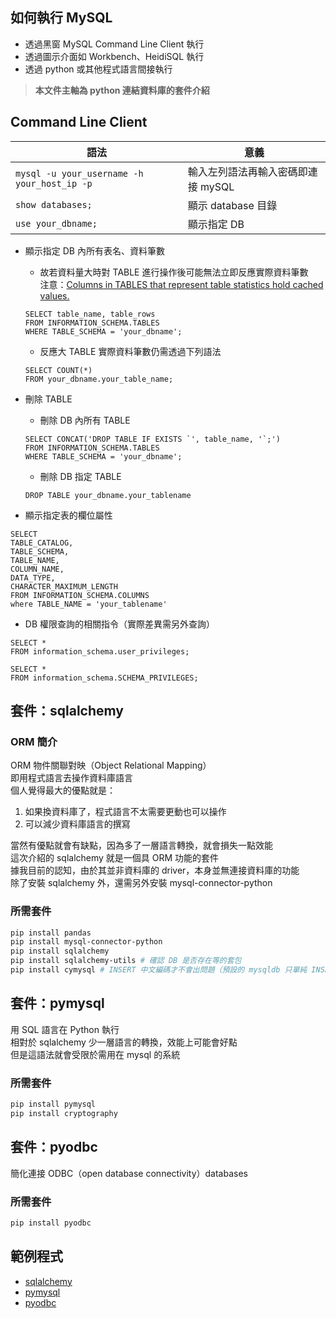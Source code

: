## 如何執行 MySQL
* 透過黑窗 MySQL Command Line Client 執行
* 透過圖示介面如 Workbench、HeidiSQL 執行
* 透過 python 或其他程式語言間接執行
>**本文件主軸為 python 連結資料庫的套件介紹**

## Command Line Client
語法|意義
----|----
`mysql -u your_username -h your_host_ip -p`|輸入左列語法再輸入密碼即連接 mySQL
`show databases;`|顯示 database 目錄
`use your_dbname;`|顯示指定 DB

* 顯示指定 DB 內所有表名、資料筆數  

  * 故若資料量大時對 TABLE 進行操作後可能無法立即反應實際資料筆數  
  注意：[Columns in TABLES that represent table statistics hold cached values.](https://dev.mysql.com/doc/refman/8.0/en/information-schema-tables-table.html)  
  ```mysql
  SELECT table_name, table_rows
  FROM INFORMATION_SCHEMA.TABLES
  WHERE TABLE_SCHEMA = 'your_dbname';
  ```
  * 反應大 TABLE 實際資料筆數仍需透過下列語法  
  ```mysql
  SELECT COUNT(*) 
  FROM your_dbname.your_table_name;
  ```

* 刪除 TABLE  
  * 刪除 DB 內所有 TABLE
  ```mysql
  SELECT CONCAT('DROP TABLE IF EXISTS `', table_name, '`;')
  FROM INFORMATION_SCHEMA.TABLES
  WHERE TABLE_SCHEMA = 'your_dbname';
  ```
  * 刪除 DB 指定 TABLE
  ```mysql
  DROP TABLE your_dbname.your_tablename
  ```


* 顯示指定表的欄位屬性
```mysql
SELECT 
TABLE_CATALOG,
TABLE_SCHEMA,
TABLE_NAME, 
COLUMN_NAME, 
DATA_TYPE,
CHARACTER_MAXIMUM_LENGTH
FROM INFORMATION_SCHEMA.COLUMNS
where TABLE_NAME = 'your_tablename'
```

* DB 權限查詢的相關指令（實際差異需另外查詢）
```mysql
SELECT * 
FROM information_schema.user_privileges;
```
```mysql
SELECT * 
FROM information_schema.SCHEMA_PRIVILEGES;
```


## 套件：sqlalchemy
### ORM 簡介
ORM 物件關聯對映（Object Relational Mapping）  
即用程式語言去操作資料庫語言  
個人覺得最大的優點就是：  
1. 如果換資料庫了，程式語言不太需要更動也可以操作
2. 可以減少資料庫語言的撰寫

當然有優點就會有缺點，因為多了一層語言轉換，就會損失一點效能  
這次介紹的 sqlalchemy 就是一個具 ORM 功能的套件  
據我目前的認知，由於其並非資料庫的 driver，本身並無連接資料庫的功能  
除了安裝 sqlalchemy 外，還需另外安裝 mysql-connector-python  

### 所需套件
```bash
pip install pandas
pip install mysql-connector-python
pip install sqlalchemy
pip install sqlalchemy-utils # 確認 DB 是否存在等的套包
pip install cymysql # INSERT 中文編碼才不會出問題（預設的 mysqldb 只單純 INSERT 英文資料沒問題）
```

## 套件：pymysql
用 SQL 語言在 Python 執行  
相對於 sqlalchemy 少一層語言的轉換，效能上可能會好點  
但是這語法就會受限於需用在 mysql 的系統  
### 所需套件
```bash
pip install pymysql
pip install cryptography
```

## 套件：pyodbc
簡化連接 ODBC（open database connectivity）databases 
### 所需套件
```bash
pip install pyodbc
```

## 範例程式
* [sqlalchemy](https://github.com/yuning-lin/EnvironmentSetup/blob/main/MySQL/MySQL_sqlalchemy.ipynb)
* [pymysql](https://github.com/yuning-lin/EnvironmentSetup/blob/main/MySQL/MySQL_pymysql.ipynb)
* [pyodbc](https://github.com/yuning-lin/EnvironmentSetup/blob/main/MySQL/MySQL_pyodbc.ipynb)
